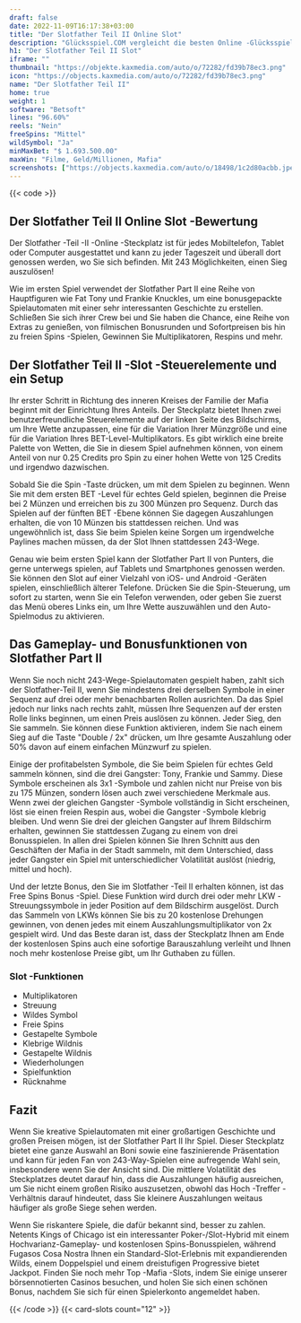 ```yaml
---
draft: false
date: 2022-11-09T16:17:38+03:00
title: "Der Slotfather Teil II Online Slot"
description: "Glücksspiel.COM vergleicht die besten Online -Glücksspiel -Sites und -spiele der Kanada.  Unabhängige Produktbewertungen und exklusive Anmeldeangebote. Jetzt spielen!"
h1: "Der Slotfather Teil II Slot"
iframe: ""
thumbnail: "https://objekte.kaxmedia.com/auto/o/72282/fd39b78ec3.png"
icon: "https://objects.kaxmedia.com/auto/o/72282/fd39b78ec3.png"
name: "Der Slotfather Teil II"
home: true
weight: 1
software: "Betsoft"
lines: "96.60%"
reels: "Nein"
freeSpins: "Mittel"
wildSymbol: "Ja"
minMaxBet: "$ 1.693.500.00"
maxWin: "Filme, Geld/Millionen, Mafia"
screenshots: ["https://objects.kaxmedia.com/auto/o/18498/1c2d80acbb.jpeg"]
---
```


{{< code >}}<h2>Der Slotfather Teil II Online Slot -Bewertung</h2><p>Der Slotfather -Teil -II -Online -Steckplatz ist für jedes Mobiltelefon, Tablet oder Computer ausgestattet und kann zu jeder Tageszeit und überall dort genossen werden, wo Sie sich befinden. Mit 243 Möglichkeiten, einen Sieg auszulösen!</p><p>Wie im ersten Spiel verwendet der Slotfather Part II eine Reihe von Hauptfiguren wie Fat Tony und Frankie Knuckles, um eine bonusgepackte Spielautomaten mit einer sehr interessanten Geschichte zu erstellen. Schließen Sie sich ihrer Crew bei und Sie haben die Chance, eine Reihe von Extras zu genießen, von filmischen Bonusrunden und Sofortpreisen bis hin zu freien Spins -Spielen, Gewinnen Sie Multiplikatoren, Respins und mehr.</p><h2>Der Slotfather Teil II -Slot -Steuerelemente und ein Setup</h2><p>Ihr erster Schritt in Richtung des inneren Kreises der Familie der Mafia beginnt mit der Einrichtung Ihres Anteils. Der Steckplatz bietet Ihnen zwei benutzerfreundliche Steuerelemente auf der linken Seite des Bildschirms, um Ihre Wette anzupassen, eine für die Variation Ihrer Münzgröße und eine für die Variation Ihres BET-Level-Multiplikators. Es gibt wirklich eine breite Palette von Wetten, die Sie in diesem Spiel aufnehmen können, von einem Anteil von nur 0.25 Credits pro Spin zu einer hohen Wette von 125 Credits und irgendwo dazwischen.</p><p>Sobald Sie die Spin -Taste drücken, um mit dem Spielen zu beginnen. Wenn Sie mit dem ersten BET -Level für echtes Geld spielen, beginnen die Preise bei 2 Münzen und erreichen bis zu 300 Münzen pro Sequenz. Durch das Spielen auf der fünften BET -Ebene können Sie dagegen Auszahlungen erhalten, die von 10 Münzen bis stattdessen reichen. Und was ungewöhnlich ist, dass Sie beim Spielen keine Sorgen um irgendwelche Paylines machen müssen, da der Slot Ihnen stattdessen 243-Wege.</p><p>Genau wie beim ersten Spiel kann der Slotfather Part II von Punters, die gerne unterwegs spielen, auf Tablets und Smartphones genossen werden. Sie können den Slot auf einer Vielzahl von iOS- und Android -Geräten spielen, einschließlich älterer Telefone. Drücken Sie die Spin-Steuerung, um sofort zu starten, wenn Sie ein Telefon verwenden, oder geben Sie zuerst das Menü oberes Links ein, um Ihre Wette auszuwählen und den Auto-Spielmodus zu aktivieren.</p><h2>Das Gameplay- und Bonusfunktionen von Slotfather Part II</h2><p>Wenn Sie noch nicht 243-Wege-Spielautomaten gespielt haben, zahlt sich der Slotfather-Teil II, wenn Sie mindestens drei derselben Symbole in einer Sequenz auf drei oder mehr benachbarten Rollen ausrichten. Da das Spiel jedoch nur links nach rechts zahlt, müssen Ihre Sequenzen auf der ersten Rolle links beginnen, um einen Preis auslösen zu können. Jeder Sieg, den Sie sammeln. Sie können diese Funktion aktivieren, indem Sie nach einem Sieg auf die Taste "Double / 2x" drücken, um Ihre gesamte Auszahlung oder 50% davon auf einem einfachen Münzwurf zu spielen.</p><p>Einige der profitabelsten Symbole, die Sie beim Spielen für echtes Geld sammeln können, sind die drei Gangster: Tony, Frankie und Sammy. Diese Symbole erscheinen als 3x1 -Symbole und zahlen nicht nur Preise von bis zu 175 Münzen, sondern lösen auch zwei verschiedene Merkmale aus. Wenn zwei der gleichen Gangster -Symbole vollständig in Sicht erscheinen, löst sie einen freien Respin aus, wobei die Gangster -Symbole klebrig bleiben. Und wenn Sie drei der gleichen Gangster auf Ihrem Bildschirm erhalten, gewinnen Sie stattdessen Zugang zu einem von drei Bonusspielen. In allen drei Spielen können Sie Ihren Schnitt aus den Geschäften der Mafia in der Stadt sammeln, mit dem Unterschied, dass jeder Gangster ein Spiel mit unterschiedlicher Volatilität auslöst (niedrig, mittel und hoch).</p><p>Und der letzte Bonus, den Sie im Slotfather -Teil II erhalten können, ist das Free Spins Bonus -Spiel. Diese Funktion wird durch drei oder mehr LKW -Streuungssymbole in jeder Position auf dem Bildschirm ausgelöst. Durch das Sammeln von LKWs können Sie bis zu 20 kostenlose Drehungen gewinnen, von denen jedes mit einem Auszahlungsmultiplikator von 2x gespielt wird. Und das Beste daran ist, dass der Steckplatz Ihnen am Ende der kostenlosen Spins auch eine sofortige Barauszahlung verleiht und Ihnen noch mehr kostenlose Preise gibt, um Ihr Guthaben zu füllen.</p><h3>
Slot -Funktionen</h3><ul>
<li></span>
Multiplikatoren</li>
<li></span>
Streuung</li>
<li></span>
Wildes Symbol</li>
<li></span>
Freie Spins</li>
<li></span>
Gestapelte Symbole</li>
<li></span>
Klebrige Wildnis</li>
<li></span>
Gestapelte Wildnis</li>
<li></span>
Wiederholungen</li>
<li></span>
Spielfunktion</li>
<li></span>
Rücknahme</li></ul><h2>Fazit</h2><p>Wenn Sie kreative Spielautomaten mit einer großartigen Geschichte und großen Preisen mögen, ist der Slotfather Part II Ihr Spiel. Dieser Steckplatz bietet eine ganze Auswahl an Boni sowie eine faszinierende Präsentation und kann für jeden Fan von 243-Way-Spielen eine aufregende Wahl sein, insbesondere wenn Sie der Ansicht sind. Die mittlere Volatilität des Steckplatzes deutet darauf hin, dass die Auszahlungen häufig ausreichen, um Sie nicht einem großen Risiko auszusetzen, obwohl das Hoch -Treffer -Verhältnis darauf hindeutet, dass Sie kleinere Auszahlungen weitaus häufiger als große Siege sehen werden.</p><p>Wenn Sie riskantere Spiele, die dafür bekannt sind, besser zu zahlen. Netents Kings of Chicago ist ein interessanter Poker-/Slot-Hybrid mit einem Hochvarianz-Gameplay- und kostenlosen Spins-Bonusspielen, während Fugasos Cosa Nostra Ihnen ein Standard-Slot-Erlebnis mit expandierenden Wilds, einem Doppelspiel und einem dreistufigen Progressive bietet Jackpot. Finden Sie noch mehr Top -Mafia -Slots, indem Sie einige unserer börsennotierten Casinos besuchen, und holen Sie sich einen schönen Bonus, nachdem Sie sich für einen Spielerkonto angemeldet haben.</p>{{< /code >}}
 {{< card-slots count="12" >}}